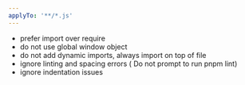 ```yaml
---
applyTo: '**/*.js'
---
```


- prefer import over require
- do not use global window object
- do not add dynamic imports, always import on top of file
- ignore linting and spacing errors ( Do not prompt to run pnpm lint)
- ignore indentation issues